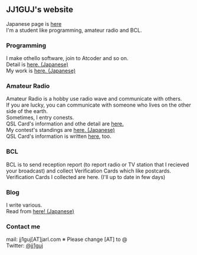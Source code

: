 ## JJ1GUJ's website

Japanese page is [here](https://jj1guj.github.io/)  
I'm a student like programming, amateur radio and BCL.  
### Programming
I make othello software, join to Atcoder and so on.  
Detail is [here. (Japanese)](https://jj1guj.github.io/programming/programming)  
My work is [here. (Japanese)](https://github.com/jj1guj)  

### Amateur Radio
Amateur Radio is a hobby use radio wave and communicate with others.  
If you are lucky, you can communicate with someone who lives on the other side of the earth.  
Sometimes, I entry conests.  
QSL Card's information and othe detail are [here.](https://jj1guj.github.io/hamradio/hamradio)  
My contest's standings are [here. (Japanese)](https://jj1guj.github.io/hamradio/contests)  
QSL Card's information is written [here](https://www.qrzcq.com/call/JJ1GUJ), too.  

### BCL
BCL is to send reception report (to report radio or TV station that I recieved your broadcast) and collect Verification Cards which like postcards.  
Verification Cards I collected are here. (I'll up to date in few days)  
### Blog
I write various.  
Read from [here! (Japanese)](https://jj1guj.hatenablog.com/)

### Contact me
mail: jj1guj\[AT\]jarl.com  ※ Please change \[AT\] to @  
Twitter: [@jj1guj](https://twitter.com/jj1guj)
